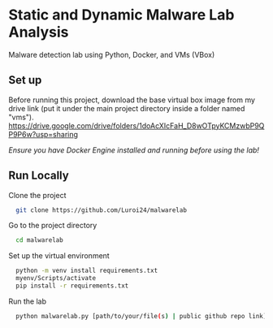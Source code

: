 
# Static and Dynamic Malware Lab Analysis

Malware detection lab using Python, Docker, and VMs (VBox) 


## Set up

Before running this project, download the base virtual box image from my drive link (put it under the main project directory inside a folder named "vms").
https://drive.google.com/drive/folders/1doAcXIcFaH_D8wOTpyKCMzwbP9QP9P6w?usp=sharing

*Ensure you have Docker Engine installed and running before using the lab!*

## Run Locally

Clone the project

```bash
  git clone https://github.com/Luroi24/malwarelab
```

Go to the project directory

```bash
  cd malwarelab
```

Set up the virtual environment

```bash
  python -m venv install requirements.txt
  myenv/Scripts/activate
  pip install -r requirements.txt
```

Run the lab

```bash
  python malwarelab.py [path/to/your/file(s) | public github repo link]
```
